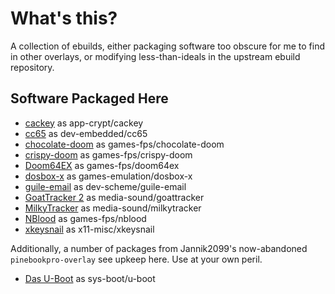 # What's this?

A collection of ebuilds, either packaging software too obscure for me to find in
other overlays, or modifying less-than-ideals in the upstream ebuild repository.

## Software Packaged Here

- [cackey](https://software.forge.mil/sf/frs/do/viewSummary/projects.community_cac/frs) as app-crypt/cackey
- [cc65](http://cc65.github.io/) as dev-embedded/cc65
- [chocolate-doom](http://www.chocolate-doom.org/) as games-fps/chocolate-doom
- [crispy-doom](https://github.com/fabiangreffrath/crispy-doom) as games-fps/crispy-doom
- [Doom64EX](https://doom64ex.wordpress.com/) as games-fps/doom64ex
- [dosbox-x](https://github.com/joncampbell123/dosbox-x) as games-emulation/dosbox-x
- [guile-email](https://guile-email.systemreboot.net/) as dev-scheme/guile-email
- [GoatTracker 2](http://covertbitops.c64.org/) as media-sound/goattracker
- [MilkyTracker](https://milkytracker.titandemo.org/) as media-sound/milkytracker
- [NBlood](https://nukeykt.retrohost.net/) as games-fps/nblood
- [xkeysnail](https://github.com/mooz/xkeysnail) as x11-misc/xkeysnail

Additionally, a number of packages from Jannik2099's now-abandoned
`pinebookpro-overlay` see upkeep here. Use at your own peril.

- [Das U-Boot](https://source.denx.de/u-boot/u-boot) as sys-boot/u-boot
